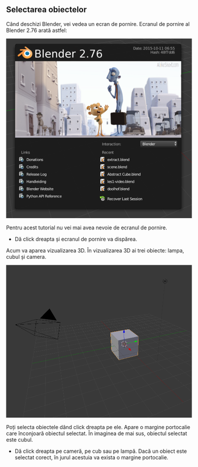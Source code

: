 ## Selectarea obiectelor

Când deschizi Blender, vei vedea un ecran de pornire. Ecranul de pornire al Blender 2.76 arată astfel:

![Ecran de pornire](images/splash-screen.png)

Pentru acest tutorial nu vei mai avea nevoie de ecranul de pornire.

+ Dă click dreapta și ecranul de pornire va dispărea.

Acum va aparea vizualizarea 3D. În vizualizarea 3D ai trei obiecte: lampa, cubul și camera.

![Vizualizare 3D](images/3d-view.png)

Poți selecta obiectele dând click dreapta pe ele. Apare o margine portocalie care înconjoară obiectul selectat. În imaginea de mai sus, obiectul selectat este cubul.

+ Dă click dreapta pe cameră, pe cub sau pe lampă. Dacă un obiect este selectat corect, în jurul acestuia va exista o margine portocalie.